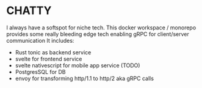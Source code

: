 # CHATTY

I always have a softspot for niche tech. This docker workspace / monorepo provides some really bleeding edge tech enabling gRPC for client/server communication
It includes:

 - Rust tonic as backend service
 - svelte for frontend service
 - svelte nativescript for mobile app service (TODO)
 - PostgresSQL for DB
 - envoy for transforming http/1.1 to http/2 aka gRPC calls
